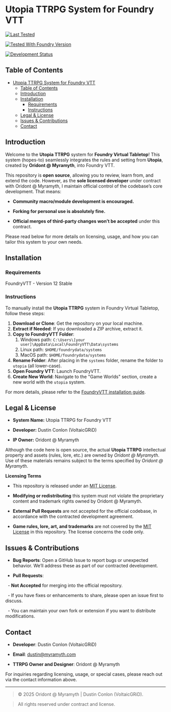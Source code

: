 # Utopia TTRPG System for Foundry VTT

  

[![Last Tested](https://img.shields.io/badge/Last_Tested-Jan_2025-brightgreen.svg)](#)  

[![Tested With Foundry Version](https://img.shields.io/badge/Foundry_Version-v12.331-blue.svg)](https://foundryvtt.com)  

[![Development Status](https://img.shields.io/badge/Status-In_Development-orange.svg)](#)

  
  

## Table of Contents

  

- [Utopia TTRPG System for Foundry VTT](#utopia-ttrpg-system-for-foundry-vtt)
  - [Table of Contents](#table-of-contents)
  - [Introduction](#introduction)
  - [Installation](#installation)
    - [Requirements](#requirements)
    - [Instructions](#instructions)
  - [Legal \& License](#legal--license)
  - [Issues \& Contributions](#issues--contributions)
  - [Contact](#contact)
  


  

## Introduction

  

Welcome to the **Utopia TTRPG** system for **Foundry Virtual Tabletop**! This system (hopes-to) seamlessly integrates the rules and setting from **Utopia**, created by **Oridont @ Myramyth**, into Foundry VTT.

  

This repository is **open source**, allowing you to review, learn from, and extend the code. However, as the **sole licensed developer** under contract with Oridont @ Myramyth, I maintain official control of the codebase’s core development. That means:

  

- **Community macro/module development is encouraged.**  

- **Forking for personal use is absolutely fine.**  

- **Official merges of third-party changes won’t be accepted** under this contract.

  

Please read below for more details on licensing, usage, and how you can tailor this system to your own needs.

  
## Installation

### Requirements 

FoundryVTT - Version 12 Stable

### Instructions

To manually install the **Utopia TTRPG** system in Foundry Virtual Tabletop, follow these steps:

1. **Download or Clone**: Get the repository on your local machine.
2. **Extract if Needed**: If you downloaded a ZIP archive, extract it.
3. **Copy to FoundryVTT Folder**:
   1. Windows path: `C:\Users\[your user]\AppData\Local\FoundryVTT\Data\systems`
   2. Linux path: `$HOME/foundrydata/systems`
   3. MacOS path: `$HOME/foundrydata/systems`
4. **Rename Folder**: After placing in the `systems` folder, rename the folder to `utopia` (all lower-case).
5. **Open Foundry VTT**: Launch FoundryVTT.
6. **Create New World**: Navigate to the "Game Worlds" section, create a new world with the `utopia` system.

For more details, please refer to the [FoundryVTT installation guide](https://foundryvtt.com/article/system-development#entry-point).



## Legal & License

  

- **System Name:** Utopia TTRPG for Foundry VTT  

- **Developer:** Dustin Conlon (VoltaicGRiD)

- **IP Owner:** Oridont @ Myramyth

  

Although the code here is open source, the actual **Utopia TTRPG** intellectual property and assets (rules, lore, etc.) are owned by *Oridont @ Myramyth*. Use of these materials remains subject to the terms specified by *Oridont @ Myramyth*.

  

**Licensing Terms**  

- This repository is released under an [MIT License](LICENSE.txt).  

- **Modifying or redistributing** this system must not violate the proprietary content and trademark rights owned by Oridont @ Myramyth.  

- **External Pull Requests** are not accepted for the official codebase, in accordance with the contracted development agreement.

- **Game rules, lore, art, and trademarks** are not covered by the [MIT License](LICENSE.txt) in this repository. The license concerns the code only.

  

  

## Issues & Contributions

  

- **Bug Reports**: Open a GitHub Issue to report bugs or unexpected behavior. We’ll address these as part of our contracted development.  

- **Pull Requests**:  

  - **Not Accepted** for merging into the official repository.  

  - If you have fixes or enhancements to share, please open an issue first to discuss.  

  - You can maintain your own fork or extension if you want to distribute modifications.


  
## Contact

  

- **Developer**: Dustin Conlon (VoltaicGRiD)

- **Email**: dustin@myramyth.com

- **TTRPG Owner and Designer**: Oridont @ Myramyth

  

For inquiries regarding licensing, usage, or special cases, please reach out via the contact information above.

  

---


> © 2025 Oridont @ Myramyth | Dustin Conlon (VoltaicGRiD).  

> All rights reserved under contract and license.
